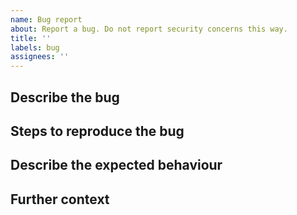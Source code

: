 ```yaml
---
name: Bug report
about: Report a bug. Do not report security concerns this way.
title: ''
labels: bug
assignees: ''
---
```


<!-- Please do not talk about security concerns here. Go to https://hackerone.com/github to report security concerns. -->

## Describe the bug

## Steps to reproduce the bug

## Describe the expected behaviour

## Further context

<!-- If helpful please provide screenshots, logs, links to other related issues. -->
